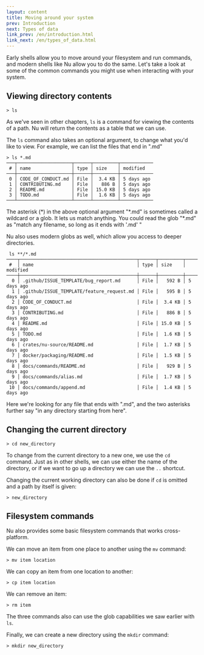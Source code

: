 ```yaml
---
layout: content
title: Moving around your system
prev: Introduction
next: Types of data
link_prev: /en/introduction.html
link_next: /en/types_of_data.html
---
```


Early shells allow you to move around your filesystem and run commands, and modern shells like Nu allow you to do the same. Let's take a look at some of the common commands you might use when interacting with your system.

## Viewing directory contents

```
> ls
```

As we've seen in other chapters, `ls` is a command for viewing the contents of a path. Nu will return the contents as a table that we can use.

The `ls` command also takes an optional argument, to change what you'd like to view.  For example, we can list the files that end in ".md"

```
> ls *.md
───┬────────────────────┬──────┬─────────┬────────────
 # │ name               │ type │ size    │ modified 
───┼────────────────────┼──────┼─────────┼────────────
 0 │ CODE_OF_CONDUCT.md │ File │  3.4 KB │ 5 days ago 
 1 │ CONTRIBUTING.md    │ File │   886 B │ 5 days ago 
 2 │ README.md          │ File │ 15.0 KB │ 5 days ago 
 3 │ TODO.md            │ File │  1.6 KB │ 5 days ago 
───┴────────────────────┴──────┴─────────┴────────────
```

The asterisk (\*) in the above optional argument "\*.md" is sometimes called a wildcard or a glob. It lets us match anything. You could read the glob "\*.md" as "match any filename, so long as it ends with '.md' "

Nu also uses modern globs as well, which allow you access to deeper directories.

```
 ls **/*.md
────┬───────────────────────────────────────────┬──────┬─────────┬────────────
 #  │ name                                      │ type │ size    │ modified 
────┼───────────────────────────────────────────┼──────┼─────────┼────────────
  0 │ .github/ISSUE_TEMPLATE/bug_report.md      │ File │   592 B │ 5 days ago 
  1 │ .github/ISSUE_TEMPLATE/feature_request.md │ File │   595 B │ 5 days ago 
  2 │ CODE_OF_CONDUCT.md                        │ File │  3.4 KB │ 5 days ago 
  3 │ CONTRIBUTING.md                           │ File │   886 B │ 5 days ago 
  4 │ README.md                                 │ File │ 15.0 KB │ 5 days ago 
  5 │ TODO.md                                   │ File │  1.6 KB │ 5 days ago 
  6 │ crates/nu-source/README.md                │ File │  1.7 KB │ 5 days ago 
  7 │ docker/packaging/README.md                │ File │  1.5 KB │ 5 days ago 
  8 │ docs/commands/README.md                   │ File │   929 B │ 5 days ago 
  9 │ docs/commands/alias.md                    │ File │  1.7 KB │ 5 days ago 
 10 │ docs/commands/append.md                   │ File │  1.4 KB │ 5 days ago
```
 
 Here we're looking for any file that ends with ".md", and the two asterisks further say "in any directory starting from here".

## Changing the current directory

```
> cd new_directory
```

To change from the current directory to a new one, we use the `cd` command. Just as in other shells, we can use either the name of the directory, or if we want to go up a directory we can use the `..` shortcut.

Changing the current working directory can also be done if `cd` is omitted and a path by itself is given:

```
> new_directory
```

## Filesystem commands

Nu also provides some basic filesystem commands that works cross-platform. 

We can move an item from one place to another using the `mv` command:

```
> mv item location
```

We can copy an item from one location to another:

```
> cp item location
```

We can remove an item:

```
> rm item
```

The three commands also can use the glob capabilities we saw earlier with `ls`.

Finally, we can create a new directory using the `mkdir` command:

```
> mkdir new_directory
```

